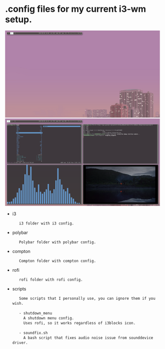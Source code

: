 # .config files for my current i3-wm setup.        
![Empty](screenshots/1.png?raw=true "Empty")
![Terminals](screenshots/2.png?raw=true "Terminals")
         
- i3

         i3 folder with i3 config.
  
- polybar
  
         Polybar folder with polybar config. 
  
- compton

         Compton folder with compton config.
         
- rofi
         
         rofi folder with rofi config.
  
- scripts
                  
         Some scripts that I personally use, you can ignore them if you wish.
  
         - shutdown_menu
           A shutdown menu config.
           Uses rofi, so it works regardless of i3blocks icon.
           
         - soundfix.sh
           A bash script that fixes audio noise issue from sounddevice driver.
